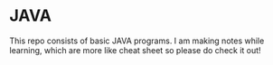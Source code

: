 # JAVA
This repo consists of basic JAVA programs. I am making notes while learning, which are more like cheat sheet so please do check it out!
